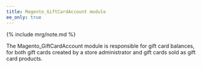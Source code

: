 ```yaml
---
title: Magento_GiftCardAccount module
ee_only: true
---
```


{% include mrg/note.md %}

The Magento_GiftCardAccount module is responsible for gift card balances, for both gift cards created by a store administrator and gift cards sold as gift card products.

